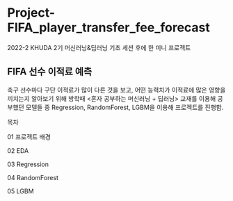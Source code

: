 # Project-FIFA_player_transfer_fee_forecast

2022-2
KHUDA 2기 머신러닝&딥러닝 기초 세션 후에 한 미니 프로젝트

## FIFA 선수 이적료 예측

축구 선수마다 구단 이적료가 많이 다른 것을 보고, 어떤 능력치가 이적료에 많은 영향을 끼치는지 알아보기 위해 방학때 <혼자 공부하는 머신러닝 + 딥러닝> 교재를 이용해 공부했던 모델들 중 Regression, RandomForest, LGBM을 이용해 프로젝트를 진행함.

목차

01 프로젝트 배경

02 EDA

03 Regression

04 RandomForest

05 LGBM
